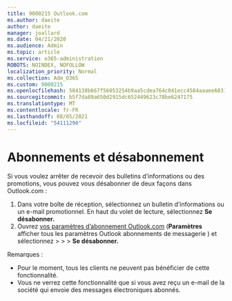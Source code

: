 ```yaml
---
title: 9000215 Outlook.com
ms.author: daeite
author: daeite
manager: joallard
ms.date: 04/21/2020
ms.audience: Admin
ms.topic: article
ms.service: o365-administration
ROBOTS: NOINDEX, NOFOLLOW
localization_priority: Normal
ms.collection: Adm_O365
ms.custom: 9000215
ms.openlocfilehash: 584138b667f56053254b9aa5cdea764c041ecc4584aaaee683107f21b14d61e3
ms.sourcegitcommit: b5f7da89a650d2915dc652449623c78be6247175
ms.translationtype: MT
ms.contentlocale: fr-FR
ms.lasthandoff: 08/05/2021
ms.locfileid: "54111290"
---
```

# <a name="subscriptions-and-unsubscribing"></a>Abonnements et désabonnement

Si vous voulez arrêter de recevoir des bulletins d’informations ou des promotions, vous pouvez vous désabonner de deux façons dans Outlook.com :

1. Dans votre boîte de réception, sélectionnez un bulletin d’informations ou un e-mail promotionnel. En haut du volet de lecture, sélectionnez **Se désabonner.**
2. Ouvrez [vos paramètres d’abonnement Outlook.com](https://outlook.live.com/mail/options/mail/brandsSubscriptions) (**Paramètres** afficher tous les paramètres Outlook abonnements de messagerie ) et sélectionnez  >    >    >   **Se désabonner.**

Remarques :

- Pour le moment, tous les clients ne peuvent pas bénéficier de cette fonctionnalité.
- Vous ne verrez cette fonctionnalité que si vous avez reçu un e-mail de la société qui envoie des messages électroniques abonnés.